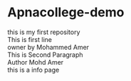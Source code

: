 # Apnacollege-demo
this is my first repository
<br>
This is first line
<br>
owner by Mohammed Amer
<br>
This is Second Paragraph
<br>
Author Mohd Amer <br>
this is a info page